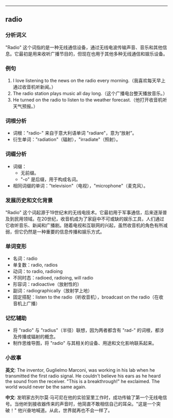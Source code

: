 
---------------
## radio
### 分析词义
"Radio" 这个词指的是一种无线通信设备，通过无线电波传输声音、音乐和其他信息。它最初是用来收听广播节目的，但现在也用于其他多种无线通信和娱乐设备。

### 例句
1. I love listening to the news on the radio every morning.（我喜欢每天早上通过收音机听新闻。）
2. The radio station plays music all day long.（这个广播电台整天播放音乐。）
3. He turned on the radio to listen to the weather forecast.（他打开收音机听天气预报。）

### 词根分析
- 词根："radio-" 来自于意大利语单词 "radiare"，意为“放射”。
- 衍生单词："radiation"（辐射），"irradiate"（照射）。

### 词缀分析
- 词缀：
  - 无前缀。
  - "-o" 是后缀，用于构成名词。
- 相同词缀的单词："television"（电视），"microphone"（麦克风）。

### 发展历史和文化背景
"Radio" 这个词起源于19世纪末的无线电技术。它最初用于军事通信，后来逐渐普及到民用领域。在20世纪，收音机成为了家庭中不可或缺的娱乐工具，人们通过它收听音乐、新闻和广播剧。随着电视和互联网的兴起，虽然收音机的角色有所减弱，但它仍然是一种重要的信息传播和娱乐方式。

### 单词变形
- 名词：radio
- 单复数：radio, radios
- 动词：to radio, radioing
- 不同时态：radioed, radioing, will radio
- 形容词：radioactive（放射性的）
- 副词：radiographically（放射学上地）
- 固定搭配：listen to the radio（听收音机），broadcast on the radio（在收音机上广播）

### 记忆辅助
- 将 "radio" 与 "radius"（半径）联想，因为两者都含有 "rad-" 的词根，都涉及传播或辐射的概念。
- 制作思维导图，将 "radio" 与其相关的设备、用途和文化影响联系起来。

### 小故事
**英文**:
The inventor, Guglielmo Marconi, was working in his lab when he transmitted the first radio signal. He couldn't believe his ears as he heard the sound from the receiver. "This is a breakthrough!" he exclaimed. The world would never be the same again.

**中文**:
发明家古列尔莫·马可尼在他的实验室里工作时，成功传输了第一个无线电信号。当他听到接收器传来的声音时，他简直不敢相信自己的耳朵。"这是一个突破！" 他兴奋地喊道。从此，世界就再也不会一样了。

